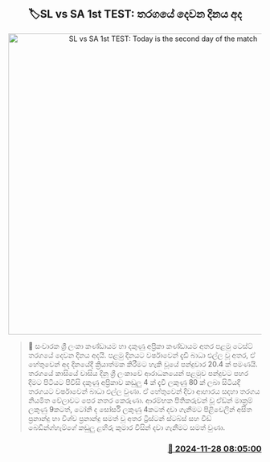 <p align='center'><b><h2 align='center' title='SL vs SA 1st TEST: Today is the second day of the match'>🏷SL vs SA 1st TEST: තරග​යේ දෙවන දිනය අද</h2></b></p>
<p align='center'><img src='https://helakuru.sgp1.cdn.digitaloceanspaces.com/esana/images/lib/sl-vs-sa-1st-test.jpg' width='600' alt='SL vs SA 1st TEST: Today is the second day of the match'></p>

>📝 සංචාරක ශ්‍රී ලංකා කණ්ඩායම හා දකුණු අප්‍රිකා කණ්ඩායම අතර පළමු ටෙස්ට් තරගයේ දෙවන දිනය අදයි.
පළමු දිනයට වර්ෂාවෙන් දැඩි බාධා එල්ල වූ අතර, ඒ හේතුවෙන් අද දිනයේදී ක්‍රියාත්මක කිරීමට හැකි වූයේ පන්දුවාර 20.4 ක් පමණයි.
තරගයේ කාසියේ වාසිය දිනූ ශ්‍රී ලංකාවේ ආරාධනයෙන් පළමුව පන්දුවට පහර දීමට පිටියට පිවිසි දකුණු අප්‍රිකාව කඩුලු 4 ක් දැවී ලකුණු 80 ක් ලබා සිටියදී තරගයට වර්ෂාවෙන් බාධා එල්ල වුණා.
ඒ හේතුවෙන් දිවා ආහාරය සදහා තරගය නියමිත වේලාවට පෙර නතර කෙරුණා.
ආරම්භක පිතිකරුවන් වූ ඒඩ්න් මාක්‍රම් ලකුණු 9කටත්, ටෝනි ද සෝර්සි ලකුණු 4කටත් දවා ගැනීමට පිළිවෙලින් අසිත ප්‍රනාන්දු හා විශ්ව ප්‍රනාන්දු සමත් වූ අතර ට්‍රිස්ටන් ස්ටබ්ස් සහ විඩ් බෙඩින්ග්හැම්ගේ කඩුලු ළහිරු කුමාර විසින් දවා ගැනීමට සමත් වුණා.


<h3 align='right'><a href='https://www.helakuru.lk/esana/p/105530/'>📅 2024-11-28 08:05:00</a></h3>
